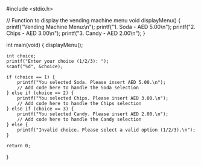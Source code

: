 #include <stdio.h>

// Function to display the vending machine menu
void displayMenu() {
    printf("Vending Machine Menu:\n");
    printf("1. Soda -  AED 5.00\n");
    printf("2. Chips - AED 3.00\n");
    printf("3. Candy - AED 2.00\n");
}

int main(void) {
    displayMenu();

    int choice;
    printf("Enter your choice (1/2/3): ");
    scanf("%d", &choice);

    if (choice == 1) {
        printf("You selected Soda. Please insert AED 5.00.\n");
        // Add code here to handle the Soda selection
    } else if (choice == 2) {
        printf("You selected Chips. Please insert AED 3.00.\n");
        // Add code here to handle the Chips selection
    } else if (choice == 3) {
        printf("You selected Candy. Please insert AED 2.00.\n");
        // Add code here to handle the Candy selection
    } else {
        printf("Invalid choice. Please select a valid option (1/2/3).\n");
    }

    return 0;
}
